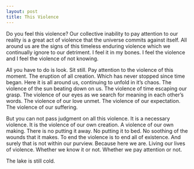 ```yaml
---
layout: post
title: This Violence
---
```


Do you feel this violence? Our collective inability to pay attention to our reality is a great act of violence that the universe commits against itself. All around us are the signs of this timeless enduring violence which we continually ignore to our detriment. I feel it in my bones. I feel the violence and I feel the violence of not knowing.

All you have to do is look. Sit still. Pay attention to the violence of this moment. The eruption of all creation. Which has never stopped since time began. Here it is all around us, continuing to unfold in it’s chaos. The violence of the sun beating down on us. The violence of time escaping our grasp. The violence of our eyes as we search for meaning in each other’s words. The violence of our love unmet. The violence of our expectation. The violence of our suffering.

But you can not pass judgment on all this violence. It is a necessary violence. It is the violence of our own creation. A violence of our own making. There is no putting it away. No putting it to bed. No soothing of the wounds that it makes. To end the violence is to end all of existence. And surely that is not within our purview. Because here we are. Living our lives of violence. Whether we know it or not. Whether we pay attention or not.

The lake is still cold.
